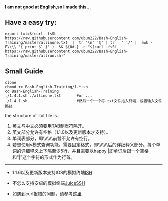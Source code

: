 #### I am not good at English,so I made this...


## Have a easy try:
```
export txt=$(curl -fsSL https://raw.githubusercontent.com/ubun222/Bash-English-Training/master/allinone.txt  |  tr '\n' '@' | tr ' ' '/' |  awk -F\\\\ '{ print $1 }' )  && ${0#-} -c "$(curl -fsSL https://raw.githubusercontent.com/ubun222/Bash-English-Training/master/allrun.sh)"  
```
## Small Guide
```
clone
chmod +x Bash-English-Training/1.*.sh
cd Bash-English-Training
./1.4.1.sh ./allinone.txt       #or ...
./1.4.1.sh                      #然后一个一个将.txt文件拖入终端，或者输入文件路径
```


the structure of .txt file is...
1. 英文与中文必须要用TAB制表符隔开。
2. 英文部分允许有空格（1.1.0以及更新版本才支持）。
3. 单词表部分，即\\\\\\\\\\\\\\前暂不允许有空行。
4. 若想使用v模式查询功能，需要固定格式，即\\\\\\\\\\\\\\后的详细释义部分。每个单词的详细释义上下隔至少5行，并且需要以happy |即单词后跟一个空格和"|"这个字符的形式作为行首。

----

* 1.1.6以及更新版本支持IOS的模拟终端[ISH](https://github.com/ish-app/ish)
* 不怎么支持安卓的模拟终端[JuiceSSH](https://juicessh.com)

* 如遇到curl报错的问题，请参考[这里](https://cb9919.github.io/2021/01/19/修改hosts连接githubraw/)


